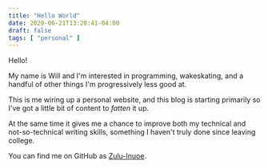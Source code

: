 ```yaml
---
title: "Hello World"
date: 2020-06-21T13:28:41-04:00
draft: false
tags: [ "personal" ]
---
```


Hello!

My name is Will and I'm interested in programming, wakeskating, and a handful of other things I'm progressively less good at.

This is me wiring up a personal website, and this blog is starting primarily so I've got a little bit of content to *fatten* it up.

At the same time it gives me a chance to improve both my technical and not-so-technical writing skills, something I haven't truly done since leaving college.

You can find me on GitHub as [Zulu-Inuoe](https://github.com/Zulu-Inuoe).
